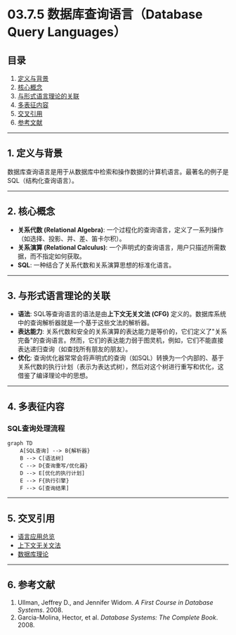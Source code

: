 # 03.7.5 数据库查询语言（Database Query Languages）

## 目录

1.  [定义与背景](#1-定义与背景)
2.  [核心概念](#2-核心概念)
3.  [与形式语言理论的关联](#3-与形式语言理论的关联)
4.  [多表征内容](#4-多表征内容)
5.  [交叉引用](#5-交叉引用)
6.  [参考文献](#6-参考文献)

---

## 1. 定义与背景

数据库查询语言是用于从数据库中检索和操作数据的计算机语言。最著名的例子是SQL（结构化查询语言）。

---

## 2. 核心概念

-   **关系代数 (Relational Algebra)**: 一个过程化的查询语言，定义了一系列操作（如选择、投影、并、差、笛卡尔积）。
-   **关系演算 (Relational Calculus)**: 一个声明式的查询语言，用户只描述所需数据，而不指定如何获取。
-   **SQL**: 一种结合了关系代数和关系演算思想的标准化语言。

---

## 3. 与形式语言理论的关联

-   **语法**: SQL等查询语言的语法是由**上下文无关文法 (CFG)** 定义的。数据库系统中的查询解析器就是一个基于这些文法的解析器。
-   **表达能力**: 关系代数和安全的关系演算的表达能力是等价的，它们定义了"关系完备"的查询语言。然而，它们的表达能力弱于图灵机，例如，它们不能直接表达递归查询（如查找所有朋友的朋友）。
-   **优化**: 查询优化器常常会将声明式的查询（如SQL）转换为一个内部的、基于关系代数的执行计划（表示为表达式树），然后对这个树进行重写和优化，这借鉴了编译理论中的思想。

---

## 4. 多表征内容

### SQL查询处理流程

```mermaid
graph TD
    A[SQL查询] --> B{解析器}
    B --> C[语法树]
    C --> D{查询重写/优化器}
    D --> E[优化的执行计划]
    E --> F{执行引擎}
    F --> G[查询结果]
```

---

## 5. 交叉引用

-   [语言应用总览](./README.md)
-   [上下文无关文法](../03.2_Formal_Grammars/03.2.2_Context_Free_Grammars.md)
-   [数据库理论](../../12_Database_Theory/README.md)

---

## 6. 参考文献

1.  Ullman, Jeffrey D., and Jennifer Widom. *A First Course in Database Systems*. 2008.
2.  Garcia-Molina, Hector, et al. *Database Systems: The Complete Book*. 2008. 